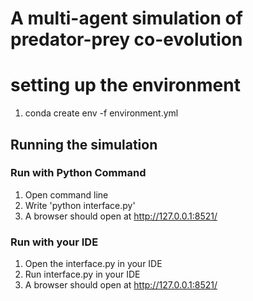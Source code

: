 # A multi-agent simulation of predator-prey co-evolution


# setting up the environment
1. conda create env -f environment.yml 


## Running the simulation

### Run with Python Command
1. Open command line
2. Write 'python interface.py'
3. A browser should open at http://127.0.0.1:8521/

### Run with your IDE
1. Open the interface.py in your IDE
2. Run interface.py in your IDE
3. A browser should open at http://127.0.0.1:8521/


